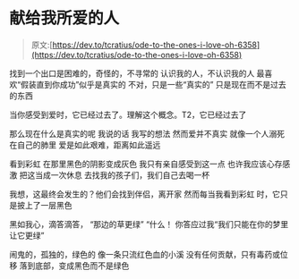 # 献给我所爱的人

> 原文:[https://dev.to/tcratius/ode-to-the-ones-i-love-oh-6358](https://dev.to/tcratius/ode-to-the-ones-i-love-oh-6358)

找到一个出口是困难的，奇怪的，不寻常的
认识我的人，不认识我的人
最喜欢“假装直到你成功”似乎是真实的
不对，只是一些“真实的”
只是现在而不是过去的东西

当你感受到爱时，它已经过去了。理解这个概念。T2，它已经过去了

那么现在什么是真实的呢
我说的话
我写的想法
然而爱并不真实
就像一个人溺死在自己的肺里
爱是如此艰难，距离如此遥远

看到彩虹
在那里黑色的阴影变成灰色
我只有亲自感受到这一点
也许我应该心存感激
把这当成一次休息
去找我的孩子们，我们自己去喝一杯

我想，这最终会发生的？他们会找到伴侣，离开家
然而每当我看到彩虹
时，它只是披上了一层黑色

黑如我心，滴答滴答，
“那边的草更绿”
“什么！
你答应过我“我们只能在你的梦里让它更绿”

闹鬼的，孤独的，绿色的
像一条只流红色血的小溪
没有任何贡献，只有毒药或位移
落到底部，变成黑色而不是绿色